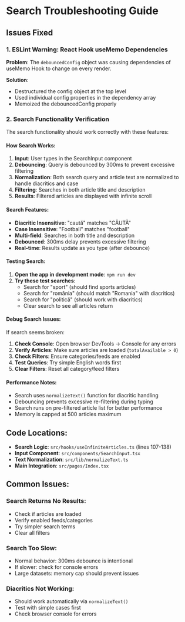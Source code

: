# Search Troubleshooting Guide

## Issues Fixed

### 1. ESLint Warning: React Hook useMemo Dependencies

**Problem**: The `debouncedConfig` object was causing dependencies of useMemo Hook to change on every render.

**Solution**:

-   Destructured the config object at the top level
-   Used individual config properties in the dependency array
-   Memoized the debouncedConfig properly

### 2. Search Functionality Verification

The search functionality should work correctly with these features:

#### How Search Works:

1. **Input**: User types in the SearchInput component
2. **Debouncing**: Query is debounced by 300ms to prevent excessive filtering
3. **Normalization**: Both search query and article text are normalized to handle diacritics and case
4. **Filtering**: Searches in both article title and description
5. **Results**: Filtered articles are displayed with infinite scroll

#### Search Features:

-   **Diacritic Insensitive**: "caută" matches "CĂUTĂ"
-   **Case Insensitive**: "Football" matches "football"
-   **Multi-field**: Searches in both title and description
-   **Debounced**: 300ms delay prevents excessive filtering
-   **Real-time**: Results update as you type (after debounce)

#### Testing Search:

1. **Open the app in development mode**: `npm run dev`
2. **Try these test searches**:
    - Search for "sport" (should find sports articles)
    - Search for "românia" (should match "Romania" with diacritics)
    - Search for "politică" (should work with diacritics)
    - Clear search to see all articles return

#### Debug Search Issues:

If search seems broken:

1. **Check Console**: Open browser DevTools → Console for any errors
2. **Verify Articles**: Make sure articles are loaded (`totalAvailable > 0`)
3. **Check Filters**: Ensure categories/feeds are enabled
4. **Test Queries**: Try simple English words first
5. **Clear Filters**: Reset all category/feed filters

#### Performance Notes:

-   Search uses `normalizeText()` function for diacritic handling
-   Debouncing prevents excessive re-filtering during typing
-   Search runs on pre-filtered article list for better performance
-   Memory is capped at 500 articles maximum

## Code Locations:

-   **Search Logic**: `src/hooks/useInfiniteArticles.ts` (lines 107-138)
-   **Input Component**: `src/components/SearchInput.tsx`
-   **Text Normalization**: `src/lib/normalizeText.ts`
-   **Main Integration**: `src/pages/Index.tsx`

## Common Issues:

### Search Returns No Results:

-   Check if articles are loaded
-   Verify enabled feeds/categories
-   Try simpler search terms
-   Clear all filters

### Search Too Slow:

-   Normal behavior: 300ms debounce is intentional
-   If slower: check for console errors
-   Large datasets: memory cap should prevent issues

### Diacritics Not Working:

-   Should work automatically via `normalizeText()`
-   Test with simple cases first
-   Check browser console for errors
